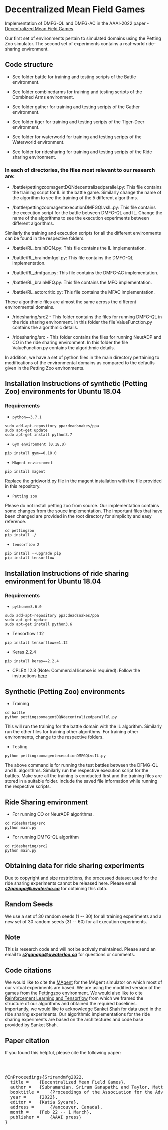 # Decentralized Mean Field Games 

Implementation of DMFG-QL and DMFG-AC in the AAAI-2022 paper - [Decentralized Mean Field Games](https://arxiv.org/pdf/2112.09099.pdf). 


Our first set of environments pertain to simulated domains using the Petting Zoo simulator. The second set of experiments contains a real-world ride-sharing environment. 

 
 
## Code structure

- See folder battle for training and testing scripts of the Battle environment. 

- See folder combinedarms for training and testing scripts of the Combined Arms environment. 

- See folder gather for training and testing scripts of the Gather environment. 

- See folder tiger for training and testing scripts of the Tiger-Deer environment. 

- See folder for waterworld for training and testing scripts of the Waterworld environment. 

- See folder for ridesharing for training and testing scripts of the Ride sharing environment. 


### In each of directories, the files most relevant to our research are:

- /battle/pettingzoomagentDQNdecentralizedparallel.py: This file contains the training script for IL in the battle game. Similarly change the name of the algorithm to see the training of the 5 different algorithms.

 
- /battle/pettingzoomagentexecutionDMFGQLvsIL.py: This file contains the execution script for the battle between DMFG-QL and IL. Change the name of the algorithms to see the execution experiments between different algorithms. 

Similarly the training and execution scripts for all the different environments can be found in the respective folders. 


- /battle/RL_brainDQN.py: This file contains the IL implementation. 

- /battle/RL_braindmfgql.py: This file contains the DMFG-QL implementation.

- /battle/RL_dmfgac.py: This file contains the DMFG-AC implementation.

- /battle/RL_brainMFQ.py: This file contains the MFQ implementation.

- /battle/RL_actorcritic.py: This file contains the MFAC implementation.


These algorithmic files are almost the same across the different environmental domains. 



- /ridesharing/src2 - This folder contains the files for running DMFG-QL in the ride sharing environment. In this folder the file ValueFunction.py contains the algorithmic details. 

- /ridesharing/src - This folder contains the files for running NeurADP and CO in the ride sharing environment. In this folder the file ValueFunction.py contains the algorithmic details.

In addition, we have a set of python files in the main directory pertaining to modifications of the environmental domains as compared to the defaults given in the Petting Zoo environments. 


## Installation Instructions of synthetic (Petting Zoo) environments for Ubuntu 18.04


### Requirements


- `python==3.7.1`

```shell
sudo add-apt-repository ppa:deadsnakes/ppa
sudo apt-get update
sudo apt-get install python3.7
```



- `Gym environment (0.18.0)`

```shell
pip install gym==0.18.0
```

- `MAgent environment`

```shell
pip install magent
```

Replace the gridworld.py file in the magent installation with the file provided in this repository. 


- `Petting zoo`

Please do not install petting zoo from source. Our implementation contains some changes from the souce implementation. The important files that have been changed are provided in the root directory for simplicity and easy reference. 


```shell
cd pettingzoo
pip install ./ 
```




- `tensorflow 2`

```shell
pip install --upgrade pip
pip install tensorflow
``` 


## Installation Instructions of ride sharing environment for Ubuntu 18.04


### Requirements


- `python==3.6.0`

```shell
sudo add-apt-repository ppa:deadsnakes/ppa
sudo apt-get update
sudo apt-get install python3.6
```



- Tensorflow 1.12

```shell
pip install tensorflow==1.12
```

- Keras 2.2.4

```shell
pip install keras==2.2.4
```

- CPLEX 12.8 (Note: Commercial license is required): Follow the instructions [here](https://www.ibm.com/docs/pl/icos/20.1.0?topic=cplex-setting-up-gnulinuxmacos)  



## Synthetic (Petting Zoo) environments

- Training

```shell
cd battle
python pettingzoomagentDQNdecentralizedparallel.py 
```

This will run the training for the battle domain with the IL algorithm. Similarly run the other files for training other algorithms. For training other environments, change to the respective folders. 

- Testing

```shell
python pettingzoomagentexecutionDMFGQLvsIL.py      
```

The above command is for running the test battles between the DFMG-QL and IL algorithms. Similarly run the respective execution script for the battles. Make sure all the training is conducted first and the training files are stored in a suitable folder. Include the saved file information while running the respective scripts. 

## Ride Sharing environment 

- For running CO or NeurADP algorithms. 

```shell
cd ridesharing/src
python main.py 
```

- For running DMFG-QL algorithm 

```shell
cd ridesharing/src2
python main.py 
```

## Obtaining data for ride sharing experiments 

Due to copyright and size restrictions, the processed dataset used for the ride sharing experiments cannot be released here. Please email ***s2ganapa@uwaterloo.ca*** for obtaining this data. 


## Random Seeds

We use a set of 30 random seeds (1 -- 30) for all training experiments and a new set of 30 random seeds (31 -- 60) for all execution experiments. 


## Note

This is research code and will not be actively maintained. Please send an email to ***s2ganapa@uwaterloo.ca*** for questions or comments. 


## Code citations 

We would like to cite the [MAgent](https://github.com/geek-ai/MAgent) for the MAgent simulator on which most of our virtual experiments are based. We are using the modified version of the games from the [Pettingzoo](https://www.pettingzoo.ml/#) environment. We would also like to cite [Reinforcement Learning and Tensorflow](https://github.com/MorvanZhou/Reinforcement-learning-with-tensorflow) from which we framed the structure of our algorithms and obtained the required baselines. Importantly, we would like to acknowledge [Sanket Shah](https://github.com/sanketkshah/NeurADP-for-Ride-Pooling) for data used in the ride sharing experiments. Our algorithmic implementations for the ride sharing experiments are based on the architectures and code base provided by Sanket Shah.   



## Paper citation

If you found this helpful, please cite the following paper:

<pre>



@InProceedings{Sriramdmfg2022,
  title = 	 {Decentralized Mean Field Games},
  author = 	 {Subramanian, Sriram Ganapathi and Taylor, Matthew and Crowley, Mark and Poupart, Pascal} 
  booktitle = 	 {Proceedings of the Association for the Advancement of Artificial Intelligence (AAAI-2022)},
  year = 	 {2022},
  editor = 	 {Katia Sycara},
  address = 	 {Vancouver, Canada},
  month = 	 {Feb 22 -- 1 March},
  publisher = 	 {AAAI press}
}
</pre>


